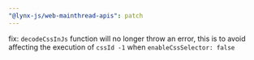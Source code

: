 ```yaml
---
"@lynx-js/web-mainthread-apis": patch
---
```


fix: `decodeCssInJs` function will no longer throw an error, this is to avoid affecting the execution of `cssId -1` when `enableCssSelector: false`
